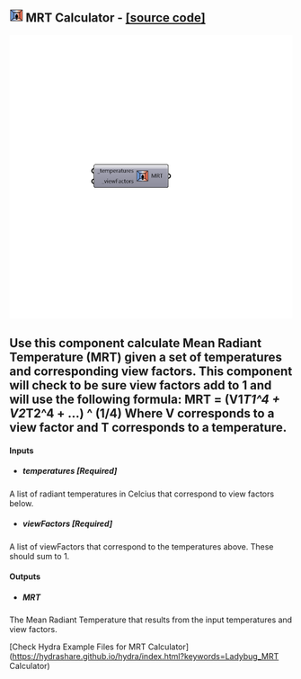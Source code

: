 ## ![](../../images/icons/MRT_Calculator.png) MRT Calculator - [[source code]](https://github.com/ladybug-tools/ladybug-legacy/tree/master/src/Ladybug_MRT%20Calculator.py)

![](../../images/components/MRT_Calculator.png)

Use this component calculate Mean Radiant Temperature (MRT) given a set of temperatures and corresponding view factors.  This component will check to be sure view factors add to 1 and will use the following formula:
 MRT = (V1*T1^4 + V2*T2^4 + ...) ^ (1/4)
 Where V corresponds to a view factor and T corresponds to a temperature.
 -
 

#### Inputs
* ##### temperatures [Required]
A list of radiant temperatures in Celcius that correspond to view factors below.
* ##### viewFactors [Required]
A list of viewFactors that correspond to the temperatures above.  These should sum to 1.

#### Outputs
* ##### MRT
The Mean Radiant Temperature that results from the input temperatures and view factors.


[Check Hydra Example Files for MRT Calculator](https://hydrashare.github.io/hydra/index.html?keywords=Ladybug_MRT Calculator)